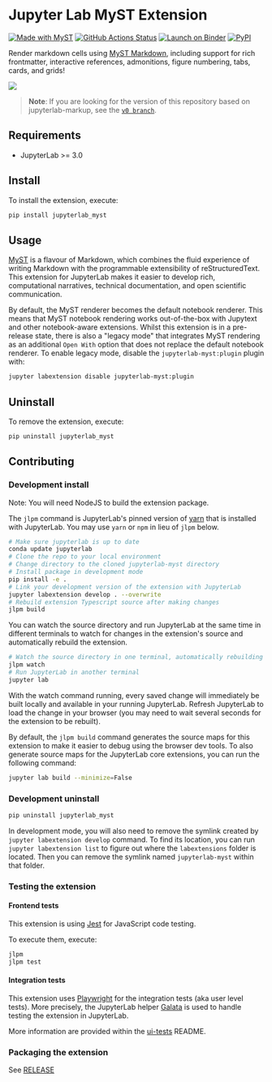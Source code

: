 # Jupyter Lab MyST Extension

[![Made with MyST][myst-badge]][myst-link]
[![GitHub Actions Status][actions-badge]][actions-link]
[![Launch on Binder][binder-badge]][binder-link]
[![PyPI][pypi-badge]][pypi-link]

Render markdown cells using [MyST Markdown](https://myst-tools.org/), including support for rich frontmatter, interactive references, admonitions, figure numbering, tabs, cards, and grids!

![](./images/walkthrough.gif)

> **Note**: If you are looking for the version of this repository based on jupyterlab-markup,
> see the [`v0 branch`](https://github.com/executablebooks/jupyterlab-myst/tree/v0).

## Requirements

- JupyterLab >= 3.0

## Install

To install the extension, execute:

```bash
pip install jupyterlab_myst
```

## Usage

[MyST][myst-quickstart] is a flavour of Markdown, which combines the fluid experience of writing Markdown with the programmable extensibility of reStructuredText. This extension for JupyterLab makes it easier to develop rich, computational narratives, technical documentation, and open scientific communication.

By default, the MyST renderer becomes the default notebook renderer. This means that MyST notebook rendering works out-of-the-box with Jupytext and other notebook-aware extensions. Whilst this extension is in a pre-release state, there is also a "legacy mode" that integrates MyST rendering as an additional `Open With` option that does not replace the default notebook renderer. To enable legacy mode, disable the `jupyterlab-myst:plugin` plugin with:

```bash
jupyter labextension disable jupyterlab-myst:plugin
```

## Uninstall

To remove the extension, execute:

```bash
pip uninstall jupyterlab_myst
```

## Contributing

### Development install

Note: You will need NodeJS to build the extension package.

The `jlpm` command is JupyterLab's pinned version of
[yarn](https://yarnpkg.com/) that is installed with JupyterLab. You may use
`yarn` or `npm` in lieu of `jlpm` below.

```bash
# Make sure jupyterlab is up to date
conda update jupyterlab
# Clone the repo to your local environment
# Change directory to the cloned jupyterlab-myst directory
# Install package in development mode
pip install -e .
# Link your development version of the extension with JupyterLab
jupyter labextension develop . --overwrite
# Rebuild extension Typescript source after making changes
jlpm build
```

You can watch the source directory and run JupyterLab at the same time in different terminals to watch for changes in the extension's source and automatically rebuild the extension.

```bash
# Watch the source directory in one terminal, automatically rebuilding when needed
jlpm watch
# Run JupyterLab in another terminal
jupyter lab
```

With the watch command running, every saved change will immediately be built locally and available in your running JupyterLab. Refresh JupyterLab to load the change in your browser (you may need to wait several seconds for the extension to be rebuilt).

By default, the `jlpm build` command generates the source maps for this extension to make it easier to debug using the browser dev tools. To also generate source maps for the JupyterLab core extensions, you can run the following command:

```bash
jupyter lab build --minimize=False
```

### Development uninstall

```bash
pip uninstall jupyterlab_myst
```

In development mode, you will also need to remove the symlink created by `jupyter labextension develop`
command. To find its location, you can run `jupyter labextension list` to figure out where the `labextensions`
folder is located. Then you can remove the symlink named `jupyterlab-myst` within that folder.

### Testing the extension

#### Frontend tests

This extension is using [Jest](https://jestjs.io/) for JavaScript code testing.

To execute them, execute:

```sh
jlpm
jlpm test
```

#### Integration tests

This extension uses [Playwright](https://playwright.dev/docs/intro) for the integration tests (aka user level tests).
More precisely, the JupyterLab helper [Galata](https://github.com/jupyterlab/jupyterlab/tree/master/galata) is used to handle testing the extension in JupyterLab.

More information are provided within the [ui-tests](./ui-tests/README.md) README.

### Packaging the extension

See [RELEASE](RELEASE.md)

[myst-badge]: https://img.shields.io/badge/made%20with-myst-orange
[myst-link]: https://myst-tools.org
[myst-quickstart]: https://myst-tools.org/docs/mystjs/quickstart-myst-markdown
[actions-badge]: https://github.com/executablebooks/jupyterlab-myst/workflows/Build/badge.svg
[actions-link]: https://github.com/executablebooks/jupyterlab-myst/actions/workflows/build.yml
[binder-badge]: https://mybinder.org/badge_logo.svg
[binder-link]: https://mybinder.org/v2/gh/executablebooks/jupyterlab-myst/main?urlpath=lab
[pypi-badge]: https://img.shields.io/pypi/v/jupyterlab-myst.svg
[pypi-link]: https://pypi.org/project/jupyterlab-myst
